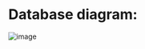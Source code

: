 # Database diagram:
![image](https://github.com/user-attachments/assets/e51c36c8-b6e6-4a6d-835e-b7931ca13d66)
